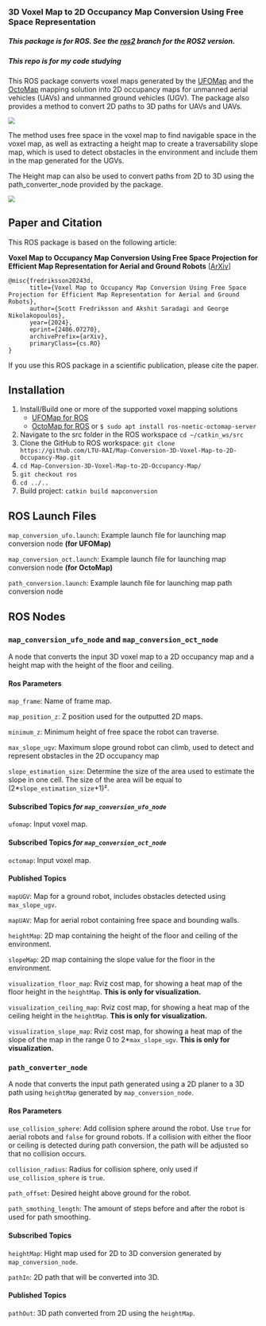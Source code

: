### 3D Voxel Map to 2D Occupancy Map Conversion Using Free Space Representation

##### This package is for ROS. See the [ros2](https://github.com/LTU-RAI/Map-Conversion-3D-Voxel-Map-to-2D-Occupancy-Map/tree/ros2) branch for the ROS2 version.
##### This repo is for my code studying

This ROS package converts voxel maps generated by the [UFOMap](https://github.com/UnknownFreeOccupied/ufomap) and the [OctoMap](https://octomap.github.io/) mapping solution into 2D occupancy maps for unmanned aerial vehicles (UAVs) and unmanned ground vehicles (UGV).  The package also provides a method to convert 2D paths to 3D paths for UAVs and UAVs.

<img src="https://github.com/LTU-RAI/Map-Conversion-3D-Voxel-Map-to-2D-Occupancy-Map/blob/Media/Media/indoor.gif" style="zoom:80%;" />

The method uses free space in the voxel map to find navigable space in the voxel map, as well as extracting a height map to create a traversability slope map, which is used to detect obstacles in the environment and include them in the map generated for the UGVs. 

The Height map can also be used to convert paths from 2D to 3D using the path_converter_node provided by the package. 

<img src="https://github.com/LTU-RAI/Map-Conversion-3D-Voxel-Map-to-2D-Occupancy-Map/blob/Media/Media/cave.gif" style="zoom:80%;" />



## Paper and Citation

This ROS package is based on the following article:

**Voxel Map to Occupancy Map Conversion Using Free Space Projection for Efficient Map Representation for Aerial and Ground Robots** [[ArXiv](https://arxiv.org/abs/2406.07270)]

```
@misc{fredriksson20243d,
      title={Voxel Map to Occupancy Map Conversion Using Free Space Projection for Efficient Map Representation for Aerial and Ground Robots}, 
      author={Scott Fredriksson and Akshit Saradagi and George Nikolakopoulos},
      year={2024},
      eprint={2406.07270},
      archivePrefix={arXiv},
      primaryClass={cs.RO}
}
```

If you use this ROS package in a scientific publication, please cite the paper.

## Installation

1. Install/Build one or more of the supported voxel mapping solutions
      * [UFOMap for ROS](https://github.com/UnknownFreeOccupied/ufomap/wiki/Setup#installation)
      * [OctoMap for ROS](https://github.com/OctoMap/octomap_mapping) or `$ sudo apt install ros-noetic-octomap-server`
2. Navigate to the src folder in the ROS workspace `cd ~/catkin_ws/src`
3. Clone the GitHub  to ROS workspace: `git clone https://github.com/LTU-RAI/Map-Conversion-3D-Voxel-Map-to-2D-Occupancy-Map.git`
4. `cd Map-Conversion-3D-Voxel-Map-to-2D-Occupancy-Map/`
5. `git checkout ros`
6. `cd ../..`
7. Build project: `catkin build mapconversion`

## ROS Launch Files

`map_conversion_ufo.launch`: Example launch file for launching map conversion node **(for UFOMap)**

`map_conversion_oct.launch`: Example launch file for launching map conversion node **(for OctoMap)**

`path_conversion.launch`: Example launch file for launching map path conversion node

## ROS Nodes

### `map_conversion_ufo_node` and `map_conversion_oct_node`

A node that converts the input 3D voxel map to a 2D occupancy map and a height map with the height of the floor and ceiling. 

#### Ros Parameters 

`map_frame`: Name of frame map.

`map_position_z`: Z position used for the outputted 2D maps. 

`minimum_z`: Minimum height of free space the robot can traverse. 

`max_slope_ugv`: Maximum slope ground robot can climb, used to detect and represent obstacles in the 2D occupancy map

`slope_estimation_size`: Determine the size of the area used to estimate the slope in one cell. The size of the area will be equal to (2*`slope_estimation_size`+1)².

#### Subscribed Topics *for `map_conversion_ufo_node`*

`ufomap`: Input voxel map. 

#### Subscribed Topics *for `map_conversion_oct_node`*

`octomap`: Input voxel map. 

#### Published Topics

`mapUGV`: Map for a ground robot, includes obstacles detected using `max_slope_ugv`.

`mapUAV`: Map for aerial robot containing free space and bounding walls. 

`heightMap`: 2D map containing the height of the floor and ceiling of the environment. 

`slopeMap`: 2D map containing the slope value for the floor in the environment. 

`visualization_floor_map`: Rviz cost map, for showing a heat map of the floor height in the `heightMap`. **This is only for visualization.** 

`visualization_ceiling_map`: Rviz cost map, for showing a heat map of the ceiling height in the `heightMap`. **This is only for visualization.** 

`visualization_slope_map`: Rviz cost map, for showing a heat map of the slope of the map in the range 0 to 2*`max_slope_ugv`. **This is only for visualization.** 



### `path_converter_node`

A node that converts the input path generated using a 2D planer to a 3D path using `heightMap` generated by `map_conversion_node`.

#### Ros Parameters 

`use_collision_sphere`: Add collision sphere around the robot. Use `true` for aerial robots and `false` for ground robots. If a collision with either the floor or ceiling is detected during path conversion, the path will be adjusted so that no collision occurs.

`collision_radius`: Radius for collision sphere, only used if `use_collision_sphere` is  `true`. 

`path_offset`: Desired height above ground for the robot.

`path_smothing_length`: The amount of steps before and after the robot is used for path smoothing.  

#### Subscribed Topics

`heightMap`: Hight map used for 2D to 3D conversion generated by `map_conversion_node`.

`pathIn`: 2D path that will be converted into 3D.

#### Published Topics

`pathOut`: 3D path converted from 2D using the `heightMap`.
